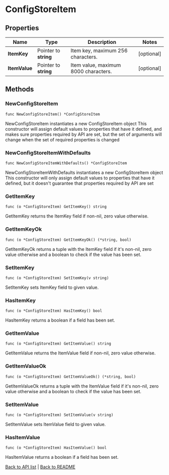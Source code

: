 # ConfigStoreItem

## Properties

Name | Type | Description | Notes
------------ | ------------- | ------------- | -------------
**ItemKey** | Pointer to **string** | Item key, maximum 256 characters. | [optional] 
**ItemValue** | Pointer to **string** | Item value, maximum 8000 characters. | [optional] 

## Methods

### NewConfigStoreItem

`func NewConfigStoreItem() *ConfigStoreItem`

NewConfigStoreItem instantiates a new ConfigStoreItem object
This constructor will assign default values to properties that have it defined,
and makes sure properties required by API are set, but the set of arguments
will change when the set of required properties is changed

### NewConfigStoreItemWithDefaults

`func NewConfigStoreItemWithDefaults() *ConfigStoreItem`

NewConfigStoreItemWithDefaults instantiates a new ConfigStoreItem object
This constructor will only assign default values to properties that have it defined,
but it doesn't guarantee that properties required by API are set

### GetItemKey

`func (o *ConfigStoreItem) GetItemKey() string`

GetItemKey returns the ItemKey field if non-nil, zero value otherwise.

### GetItemKeyOk

`func (o *ConfigStoreItem) GetItemKeyOk() (*string, bool)`

GetItemKeyOk returns a tuple with the ItemKey field if it's non-nil, zero value otherwise
and a boolean to check if the value has been set.

### SetItemKey

`func (o *ConfigStoreItem) SetItemKey(v string)`

SetItemKey sets ItemKey field to given value.

### HasItemKey

`func (o *ConfigStoreItem) HasItemKey() bool`

HasItemKey returns a boolean if a field has been set.

### GetItemValue

`func (o *ConfigStoreItem) GetItemValue() string`

GetItemValue returns the ItemValue field if non-nil, zero value otherwise.

### GetItemValueOk

`func (o *ConfigStoreItem) GetItemValueOk() (*string, bool)`

GetItemValueOk returns a tuple with the ItemValue field if it's non-nil, zero value otherwise
and a boolean to check if the value has been set.

### SetItemValue

`func (o *ConfigStoreItem) SetItemValue(v string)`

SetItemValue sets ItemValue field to given value.

### HasItemValue

`func (o *ConfigStoreItem) HasItemValue() bool`

HasItemValue returns a boolean if a field has been set.


[Back to API list](../README.md#documentation-for-api-endpoints) | [Back to README](../README.md)


